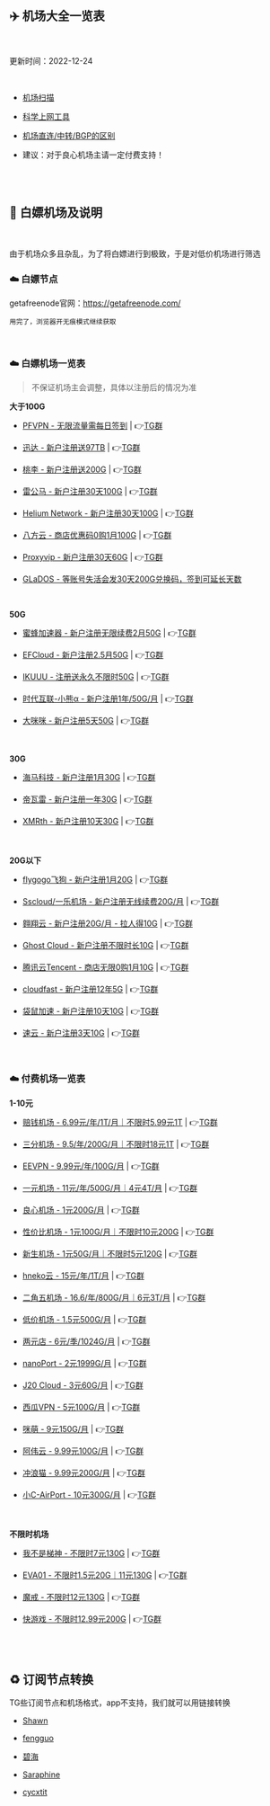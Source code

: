 ## :airplane: 机场大全一览表

</br>

更新时间：2022-12-24

</br>

* [机场扫描](https://github.com/QIN2DIM/sspanel-mining/tree/main/src/database/sspanel_hosts/classifier)

* [科学上网工具](https://github.com/Yiov/notes/tree/main/Proxy)

* [机场直连/中转/BGP的区别](https://baiyunju.cc/9413)

* 建议：对于良心机场主请一定付费支持！

</br>
</br>

## :star2: 白嫖机场及说明

</br>

由于机场众多且杂乱，为了将白嫖进行到极致，于是对低价机场进行筛选

### :cloud: 白嫖节点

getafreenode官网：https://getafreenode.com/

```
用完了，浏览器开无痕模式继续获取
```

</br>

### :cloud: 白嫖机场一览表

> 不保证机场主会调整，具体以注册后的情况为准

**大于100G**

* [PFVPN - 无限流量需每日签到](https://purefast.net/) | 👉[TG群](https://t.me/PFvpn)

* [迅达 - 新户注册送97TB](https://xundavp.xyz/) | 👉[TG群](https://t.me/SSUnion)

* [桃李 - 新户注册送200G](https://bst.xlkjjs.top) | 👉[TG群](https://t.me/taoliairp)

* [雷公马 - 新户注册30天100G](https://lgm22.com) | 👉[TG群](https://t.me/lgm2016)

* [Helium Network - 新户注册30天100G](https://console.henet.uk/) | 👉[TG群](https://t.me/helium_official)

* [八方云 - 商店优惠码0购1月100G](https://user.bafang.vip) | 👉[TG群](https://t.me/bafangyunchat)

* [Proxyvip - 新户注册30天60G](https://www.proxyvip.xyz/) | 👉[TG群](https://t.me/proxyvip_xyz)

* [GLaDOS - 等账号失活会发30天200G兑换码，签到可延长天数](https://glados.rocks/)


</br>

**50G**

* [蜜蜂加速器 - 新户注册无限续费2月50G](http://beecloud.club/) | 👉[TG群](https://t.me/beegroup_chat)

* [EFCloud - 新户注册2.5月50G](https://www.efcloud.cc/) | 👉[TG群](https://t.me/efcloud)

* [IKUUU - 注册送永久不限时50G](https://ikuuu.live/) | 👉[TG群](https://ikuuu.dev)

* [时代互联-小熊α - 新户注册1年/50G/月](https://dh.timeswath.uk) | 👉[TG群](https://t.me/timeswath)

* [大咪咪 - 新户注册5天50G](https://qxx.app/) | 👉[TG群](https://t.me/DMM_R18)

</br>

**30G** 

* [海马科技 - 新户注册1月30G](https://hmkj3.com/) | 👉[TG群](https://t.me/hmkj3)

* [帝瓦雷 - 新户注册一年30G](https://diwolei.com) | 👉[TG群](https://t.me/diwolei)

* [XMRth - 新户注册10天30G](https://xmrth.vip/) | 👉[TG群](https://t.me/xmrth)

</br>

**20G以下**

* [flygogo飞狗 - 新户注册1月20G](http://flygogo.app) | 👉[TG群](https://t.me/flygogovpn)

* [Sscloud/一乐机场 - 新户注册无线续费20G/月](http://ssml.site/) | 👉[TG群](https://t.me/Sscloud0)

* [翱翔云 - 新户注册20G/月 - 拉人得10G](https://www.aoxiangyun.win) | 👉[TG群](https://t.me/aoxiang01)

* [Ghost Cloud - 新户注册不限时长10G](https://v2.f1tz.eu.org/) | 👉[TG群](https://t.me/+2OeSCZSsTDY2ZGI1)

* [腾讯云Tencent - 商店无限0购1月10G](https://www.tencent.cfd/) | 👉[TG群](https://t.me/tencent_cfd)

* [cloudfast - 新户注册12年5G](https://cloudfast.cc/) | 👉[TG群](https://t.me/cloudfastcc)

* [袋鼠加速 - 新户注册10天10G](https://daishujiasu.com) | 👉[TG群](https://t.me/daishujiasu_notices)

* [速云 - 新户注册3天10G](https://sayun.xyz/) | 👉[TG群](https://t.me/suyun1435)

</br>


### :cloud: 付费机场一览表

**1-10元**

* [赔钱机场 - 6.99元/年/1T/月｜不限时5.99元1T](https://xn--mes358aby2apfg.com/) | 👉[TG群](https://t.me/peiqianjic)

* [三分机场 - 9.5/年/200G/月｜不限时18元1T](https://xn--ehq00hgtfdmt.xyz/) | 👉[TG群](https://t.me/sanfenjichanggroup)

* [EEVPN - 9.99元/年/100G/月](https://www.eevpn.com/) | 👉[TG群](https://t.me/eevpn_noc)

* [一元机场 - 11元/年/500G/月｜4元4T/月](https://xn--4gq62f52gdss.com/) | 👉[TG群](https://t.me/yyjc_channel)

* [良心机场 - 1元200G/月](https://良心机场.com) | 👉[TG群](https://t.me/liangxinjc)

* [性价比机场 - 1元100G/月｜不限时10元200G](https://xingjiabijichang.com/) | 👉[TG群](https://t.me/xingjiabijichang)

* [新生机场 - 1元50G/月｜不限时5元120G](https://新生机场.xyz) | 👉[TG群](https://t.me/xinshengair)

* [hneko云 - 15元/年/1T/月](http://hneko.xyz/) | 👉[TG群](https://t.me/hhneko)

* [二角五机场 - 16.6/年/800G/月｜6元3T/月](https://xn--4kqqa1166b.xyz) | 👉[TG群](https://t.me/twojiaowu)

* [低价机场 - 1.5元500G/月](https://xn--6nq0hk9tdjr.com/) | 👉[TG群](https://t.me/+4sC_xezLo1lkY2Zl)

* [两元店 - 6元/季/1024G/月](http://xn--5hqx9equq.com) | 👉[TG群](https://t.me/xn5hqx9equq)

* [nanoPort - 2元1999G/月](https://大盘鸡.xyz) | 👉[TG群](https://t.me/nekoport)

* [J20 Cloud - 3元60G/月](https://j20cloud.me/) | 👉[TG群](https://t.me/J20_Cloud8)

* [西瓜VPN - 5元100G/月](https://xg1110.com/) | 👉[TG群](https://t.me/+EGImDWOpwW0wZGQ5)

* [咪萌 - 9元150G/月](https://mimon.lol) | 👉[TG群](https://t.me/mimoncc)

* [阿伟云 - 9.99元100G/月](http://awcloud.cc/) | 👉[TG群](https://t.me/awslyydsa)

* [冲浪猫 - 9.99元200G/月](https://msnou.ink/) | 👉[TG群](https://t.me/clmvpn)

* [小C-AirPort - 10元300G/月](https://caoyyds.top) | 👉[TG群](https://t.me/cao_airport_channel)

</br>

**不限时机场**

* [我不是梯神 - 不限时7元130G](https://wbsts.net/) | 👉[TG群](https://t.me/+r3nULUewoDkzNzZh)

* [EVA01 - 不限时1.5元20G｜11元130G](https://eva1.tk/) | 👉[TG群](https://t.me/eva01cc)

* [魔戒 - 不限时12元130G](https://www.mojie.me/) | 👉[TG群](https://t.me/Lord_Rings)

* [快游戏 - 不限时12.99元200G](https://www.quick-connect.top/) | 👉[TG群](https://t.me/quick_tg)


</br>
</br>


## :recycle: 订阅节点转换

TG些订阅节点和机场格式，app不支持，我们就可以用链接转换


* [Shawn](https://dove.589669.xyz/web)

* [fengguo](https://sub.feng666.tk/)

* [碧海](https://sub.bihai.cf/)

* [Saraphine](https://sub.saraphine.cf/)

* [cycxtit](https://subs.cycxtit.ga/)
